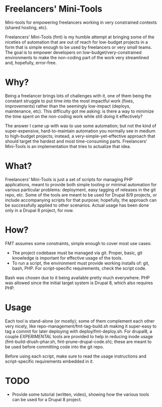 # Freelancers' Mini-Tools

Mini-tools for empowering freelancers working in very constrained contexts
(shared hosting, etc).

Freelancers' Mini-Tools (fmt) is my humble attempt at bringing some of the
niceties of automation that are out of reach for low-budget projects in a form
that is simple enough to be used by freelancers or very small teams. The goal
is to empower developers on low-budget/very-constrained environments to make
the non-coding part of the work very streamlined and, hopefully, error-free.

# Why?

Being a freelancer brings lots of challenges with it, one of them being the
constant struggle to put time into the most impactful work (fixes,
improvements) rather than the seemingly low-impact (deploys, maintenance, etc).
This difficulty got me asking: is there a way to minimize the time spent on the
non-coding work while still doing it effectively?

The answer I came up with was to use some automation; but not the kind of
super-expensive, hard-to-maintain automation you normally see in medium to
high-budget projects; instead, a very-simple-yet-effective approach that should
target the hardest and most time-consuming parts. Freelancers' Mini-Tools is an
implementation that tries to actualize that idea.

# What?

Freelancers' Mini-Tools is just a set of scripts for managing PHP applications,
meant to provide both simple tooling or minimal automation for various
particular problems: deployment, easy tagging of releases in the git repo, etc.
Some of the tools are meant to be used for Drupal 8/9 projects, or include
accompanying scripts for that purpose; hopefully, the approach can be
successfully applied to other scenarios. Actual usage has been done only in a
Drupal 8 project, for now.

# How?

FMT assumes some constraints, simple enough to cover most use cases:

- The project codebase must be managed via git. Proper, basic, git knowledge is
  important for effective usage of the tools.
- To run a script, the environment must provide working installs of: git, bash,
  PHP. For script-specific requirements, check the script code.

Bash was chosen due to it being available pretty much everywhere. PHP was
allowed since the initial target system is Drupal 8, which also requires PHP.

# Usage

Each tool is stand-alone (or mostly); some of them complement each other very
nicely, like repo-management/fmt-tag-build.sh making it super-easy to tag a
commit for later deploying with deploy/fmt-deploy.sh. For drupal8, a couple
*EXPERIMENTAL* tools are provided to help in reducing inode usage
(fmt-build-drush-phar.sh, fmt-prune-drupal-code.sh); these are meant to be used
before committing code into the git repo.

Before using each script, make sure to read the usage instructions and
script-specific requirements embedded in it.

# TODO

- Provide some tutorial (written, video), showing how the various tools can be
  used for a Drupal 8 project.
